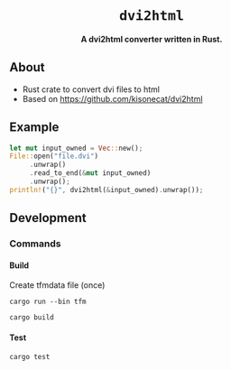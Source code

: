 <div align="center">

  <h1><code>dvi2html</code></h1>

  <strong>A dvi2html converter written in Rust.</strong>

</div>

## About
- Rust crate to convert dvi files to html
- Based on https://github.com/kisonecat/dvi2html

## Example
```rust
let mut input_owned = Vec::new();                                       
File::open("file.dvi")                               
     .unwrap()                                                           
     .read_to_end(&mut input_owned)                                      
     .unwrap();                                                          
println!("{}", dvi2html(&input_owned).unwrap());
```

## Development

### Commands

#### Build

Create tfmdata file (once)
```
cargo run --bin tfm
```

```
cargo build
```

#### Test 

```
cargo test
```
